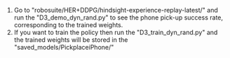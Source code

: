 1. Go to "robosuite/HER+DDPG/hindsight-experience-replay-latest/" and run the "D3_demo_dyn_rand.py" to see the phone pick-up success rate, corresponding to the trained weights. 
2. If you want to train the policy then run the "D3_train_dyn_rand.py" and the trained weights will be stored in the "saved_models/PickplaceiPhone/" 

